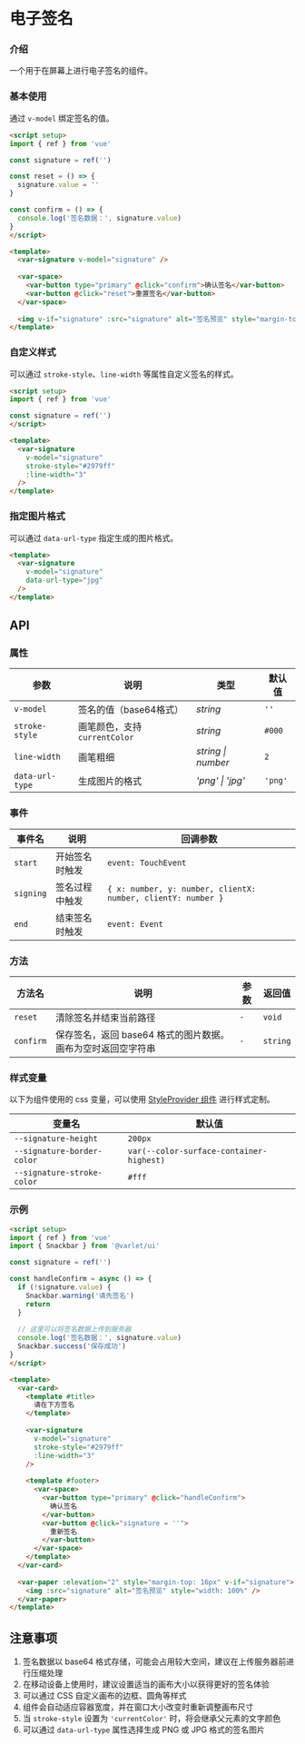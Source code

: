 # 电子签名

### 介绍

一个用于在屏幕上进行电子签名的组件。

### 基本使用

通过 `v-model` 绑定签名的值。

```html
<script setup>
import { ref } from 'vue'

const signature = ref('')

const reset = () => {
  signature.value = ''
}

const confirm = () => {
  console.log('签名数据：', signature.value)
}
</script>

<template>
  <var-signature v-model="signature" />
  
  <var-space>
    <var-button type="primary" @click="confirm">确认签名</var-button>
    <var-button @click="reset">重置签名</var-button>
  </var-space>
  
  <img v-if="signature" :src="signature" alt="签名预览" style="margin-top: 10px" />
</template>
```

### 自定义样式

可以通过 `stroke-style`、`line-width` 等属性自定义签名的样式。

```html
<script setup>
import { ref } from 'vue'

const signature = ref('')
</script>

<template>
  <var-signature
    v-model="signature"
    stroke-style="#2979ff"
    :line-width="3"
  />
</template>
```

### 指定图片格式

可以通过 `data-url-type` 指定生成的图片格式。

```html
<template>
  <var-signature
    v-model="signature"
    data-url-type="jpg"
  />
</template>
```

## API

### 属性

| 参数 | 说明 | 类型 | 默认值 |
| --- | --- | --- | --- |
| `v-model` | 签名的值（base64格式） | _string_ | `''` |
| `stroke-style` | 画笔颜色，支持 `currentColor` | _string_ | `#000` |
| `line-width` | 画笔粗细 | _string \| number_ | `2` |
| `data-url-type` | 生成图片的格式 | _'png' \| 'jpg'_ | `'png'` |

### 事件

| 事件名 | 说明 | 回调参数 |
| --- | --- | --- |
| `start` | 开始签名时触发 | `event: TouchEvent` |
| `signing` | 签名过程中触发 | `{ x: number, y: number, clientX: number, clientY: number }` |
| `end` | 结束签名时触发 | `event: Event` |

### 方法

| 方法名 | 说明 | 参数 | 返回值 |
| --- | --- | --- | --- |
| `reset` | 清除签名并结束当前路径 | `-` | `void` |
| `confirm` | 保存签名，返回 base64 格式的图片数据。画布为空时返回空字符串 | `-` | `string` |

### 样式变量

以下为组件使用的 css 变量，可以使用 [StyleProvider 组件](#/zh-CN/style-provider) 进行样式定制。

| 变量名 | 默认值 |
| --- | --- |
| `--signature-height` | `200px` |
| `--signature-border-color` | `var(--color-surface-container-highest)` |
| `--signature-stroke-color` | `#fff` |

### 示例

```html
<script setup>
import { ref } from 'vue'
import { Snackbar } from '@varlet/ui'

const signature = ref('')

const handleConfirm = async () => {
  if (!signature.value) {
    Snackbar.warning('请先签名')
    return
  }
  
  // 这里可以将签名数据上传到服务器
  console.log('签名数据：', signature.value)
  Snackbar.success('保存成功')
}
</script>

<template>
  <var-card>
    <template #title>
      请在下方签名
    </template>
    
    <var-signature
      v-model="signature"
      stroke-style="#2979ff"
      :line-width="3"
    />
    
    <template #footer>
      <var-space>
        <var-button type="primary" @click="handleConfirm">
          确认签名
        </var-button>
        <var-button @click="signature = ''">
          重新签名
        </var-button>
      </var-space>
    </template>
  </var-card>
  
  <var-paper :elevation="2" style="margin-top: 16px" v-if="signature">
    <img :src="signature" alt="签名预览" style="width: 100%" />
  </var-paper>
</template>
```

## 注意事项

1. 签名数据以 base64 格式存储，可能会占用较大空间，建议在上传服务器前进行压缩处理
2. 在移动设备上使用时，建议设置适当的画布大小以获得更好的签名体验
3. 可以通过 CSS 自定义画布的边框、圆角等样式
4. 组件会自动适应容器宽度，并在窗口大小改变时重新调整画布尺寸
5. 当 `stroke-style` 设置为 `'currentColor'` 时，将会继承父元素的文字颜色
6. 可以通过 `data-url-type` 属性选择生成 PNG 或 JPG 格式的签名图片